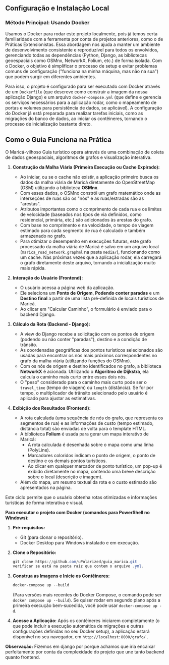 ## Configuração e Instalação Local





### Método Principal: Usando Docker

Usamos o Docker para rodar este projeto localmente, pois já temos certa familiaridade com a ferramenta por conta de projetos anteriores, como o de Práticas Extensionistas. Essa abordagem nos ajuda a manter um ambiente de desenvolvimento consistente e reproduzível para todos os envolvidos, gerenciando todas as dependências (Python, Django, as bibliotecas geoespaciais como OSMnx, NetworkX, Folium, etc.) de forma isolada. Com o Docker, o objetivo é simplificar o processo de setup e evitar problemas comuns de configuração ("funciona na minha máquina, mas não na sua") que podem surgir em diferentes ambientes.

Para isso, o projeto é configurado para ser executado com Docker através de um `Dockerfile` (que descreve como construir a imagem da nossa aplicação Django) e um arquivo `docker-compose.yml` (que define e gerencia os serviços necessários para a aplicação rodar, como o mapeamento de portas e volumes para persistência de dados, se aplicável). A configuração do Docker já está preparada para realizar tarefas iniciais, como as migrações do banco de dados, ao iniciar os contêineres, tornando o processo de inicialização bastante direto.




##  Como o Guia Funciona na Prática

O Maricá-vilhoso Guia turístico opera através de uma combinação de coleta de dados geoespaciais, algoritmos de grafos e visualização interativa.

1.  **Construção da Malha Viária (Primeira Execução ou Cache Expirado):**
    * Ao iniciar, ou se o cache não existir, a aplicação primeiro busca os dados da malha viária de Maricá diretamente do OpenStreetMap (OSM) utilizando a biblioteca **OSMnx**.
    * Com esses dados, o OSMnx constrói um grafo matemático onde as interseções de ruas são os "nós" e as ruas/estradas são as "arestas".
    * Atributos importantes como o comprimento de cada rua e os limites de velocidade (baseados nos tipos de via definidos, como residencial, primária, etc.) são adicionados às arestas do grafo.
    * Com base no comprimento e na velocidade, o tempo de viagem estimado para cada segmento de rua é calculado e também armazenado no grafo.
    * Para otimizar o desempenho em execuções futuras, este grafo processado da malha viária de Maricá é salvo em um arquivo local (`marica_road_network.graphml` na pasta `media/`), funcionando como um cache. Nas próximas vezes que a aplicação rodar, ela carregará o grafo diretamente deste arquivo, tornando a inicialização muito mais rápida.

2.  **Interação do Usuário (Frontend):**
    * O usuário acessa a página web da aplicação.
    * Ele seleciona um **Ponto de Origem**, **Podendo conter paradas** e um **Destino final** a partir de uma lista pré-definida de locais turísticos de Maricá.
    * Ao clicar em "Calcular Caminho", o formulário é enviado para o backend Django.

3.  **Cálculo da Rota (Backend - Django):**
    * A view do Django recebe a solicitação com os pontos de origem (podendo ou não conter "paradas"), destino e a condição de trânsito.
    * As coordenadas geográficas dos pontos turísticos selecionados são usadas para encontrar os nós mais próximos correspondentes no grafo da malha viária (utilizando funções do OSMnx).
    * Com os nós de origem e destino identificados no grafo, a biblioteca **NetworkX** é acionada. Utilizando o **Algoritmo de Dijkstra**, ela calcula o caminho mais curto entre esses dois nós.
    * O "peso" considerado para o caminho mais curto pode ser o `travel_time` (tempo de viagem) ou `length` (distância). Se for por tempo, o multiplicador de trânsito selecionado pelo usuário é aplicado para ajustar as estimativas.

4.  **Exibição dos Resultados (Frontend):**
    * A rota calculada (uma sequência de nós do grafo, que representa os segmentos de rua) e as informações de custo (tempo estimado, distância total) são enviadas de volta para o template HTML.
    * A biblioteca **Folium** é usada para gerar um mapa interativo de Maricá:
        * A rota calculada é desenhada sobre o mapa como uma linha (PolyLine).
        * Marcadores coloridos indicam o ponto de origem, o ponto de destino e os demais pontos turísticos.
        * Ao clicar em qualquer marcador de ponto turístico, um pop-up é exibido diretamente no mapa, contendo uma breve descrição sobre o local (descrição e imagem).
    * Além do mapa, um resumo textual da rota e o custo estimado são apresentados na página.

Este ciclo permite que o usuário obtenha rotas otimizadas e informações turísticas de forma interativa e visual.





**Para executar o projeto com Docker (comandos para PowerShell no Windows):**

1.  **Pré-requisitos:**
    * Git (para clonar o repositório).
    * Docker Desktop para Windows instalado e em execução.

2.  **Clone o Repositório:**
    ```powershell
    git clone https://github.com/uPolarized/guia_marica.git
    verificar se está na pasta raiz que contem o arquivo .yml.
    ```

3.  **Construa as Imagens e Inicie os Contêineres:**
  
    ```powershell
    docker-compose up --build
    ```
    (Para versões mais recentes do Docker Compose, o comando pode ser `docker compose up --build`). Se quiser rodar em segundo plano após a primeira execução bem-sucedida, você pode usar `docker-compose up -d`.

4.  **Acesse a Aplicação:**
    Após os contêineres iniciarem completamente (o que pode incluir a execução automática de migrações e outras configurações definidas no seu Docker setup), a aplicação estará disponível no seu navegador,  em `http://localhost:8000/grafo/` .

**Observação:** Fizemos em django por porque achamos que iria encaixar perfeitamente por conta da complexidade do projeto que une tanto backend quanto frontend.

